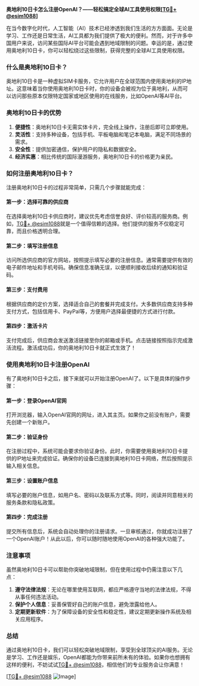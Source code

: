 **奥地利10日卡怎么注册OpenAI？——轻松搞定全球AI工具使用权限[[TG💪+ @esim1088](https://t.me/s/esim1088)]**

在当今数字化时代，人工智能（AI）技术已经渗透到我们生活的方方面面。无论是学习、工作还是日常生活，AI工具都为我们提供了极大的便利。然而，对于许多中国用户来说，访问某些国际AI平台可能会遇到地域限制的问题。幸运的是，通过使用奥地利10日卡，你可以轻松绕过这些限制，获得完整的全球AI工具使用权限。

### 什么是奥地利10日卡？

奥地利10日卡是一种虚拟SIM卡服务，它允许用户在全球范围内使用奥地利的IP地址。这意味着当你使用奥地利10日卡时，你的设备会被视为位于奥地利，从而可以访问那些原本仅限特定国家或地区使用的在线服务，比如OpenAI等AI平台。

### 奥地利10日卡的优势

1. **便捷性**：奥地利10日卡无需实体卡片，完全线上操作，注册后即可立即使用。
2. **灵活性**：支持多种设备，包括手机、平板电脑和笔记本电脑，满足不同场景的需求。
3. **安全性**：提供加密通信，保护用户的隐私和数据安全。
4. **经济实惠**：相比传统的国际漫游服务，奥地利10日卡的价格更为亲民。

### 如何注册奥地利10日卡？

注册奥地利10日卡的过程非常简单，只需几个步骤就能完成：

#### 第一步：选择可靠的供应商
在选择奥地利10日卡供应商时，建议优先考虑信誉良好、评价较高的服务商。例如，[TG💪+ @esim1088](https://t.me/s/esim1088)就是一个值得信赖的选择。他们提供的服务不仅稳定可靠，而且价格透明合理。

#### 第二步：填写注册信息
访问所选供应商的官方网站，按照提示填写必要的注册信息。通常需要提供有效的电子邮件地址和手机号码。确保信息准确无误，以便顺利接收后续的通知和验证码。

#### 第三步：支付费用
根据供应商的定价方案，选择适合自己的套餐并完成支付。大多数供应商支持多种支付方式，包括信用卡、PayPal等，方便用户选择最便捷的方式进行付款。

#### 第四步：激活卡片
支付完成后，供应商会发送激活链接至你的邮箱或手机。点击链接按照指示完成激活流程。激活成功后，你的奥地利10日卡就正式生效了！

### 使用奥地利10日卡注册OpenAI

有了奥地利10日卡之后，接下来就可以开始注册OpenAI了。以下是具体的操作步骤：

#### 第一步：登录OpenAI官网
打开浏览器，输入OpenAI官网的网址，进入其主页。如果你之前没有账户，需要先创建一个新账户。

#### 第二步：验证身份
在注册过程中，系统可能会要求你验证身份。此时，你需要使用奥地利10日卡提供的IP地址来完成验证。确保你的设备已连接到奥地利10日卡网络，然后按照提示输入相关信息。

#### 第三步：设置账户信息
填写必要的账户信息，如用户名、密码以及联系方式等。同时，阅读并同意相关的服务条款和隐私政策。

#### 第四步：完成注册
提交所有信息后，系统会自动处理你的注册请求。一旦审核通过，你就成功注册了一个OpenAI账户！从此以后，你可以随时随地使用OpenAI的各种强大功能了。

### 注意事项

虽然奥地利10日卡可以帮助你突破地域限制，但在使用过程中仍需注意以下几点：

1. **遵守法律法规**：无论在哪里使用互联网，都应严格遵守当地的法律法规，不得从事任何违法活动。
2. **保护个人信息**：妥善保管好自己的账户信息，避免泄露给他人。
3. **定期更新软件**：为了保障设备的安全性和稳定性，建议定期更新操作系统及相关应用程序。

### 总结

通过奥地利10日卡，我们可以轻松突破地域限制，享受到全球顶尖的AI服务。无论是学习、工作还是娱乐，OpenAI都能为你带来前所未有的体验。如果你也想拥有这样的便利，不妨试试[TG💪+ @esim1088](https://t.me/s/esim1088)，相信他们的专业服务会让你满意！

[[TG💪+ @esim1088](https://t.me/s/esim1088) ![Image](https://i.postimg.cc/4NQfJmqS/Snipaste-2025-05-13-00-14-12.png)]